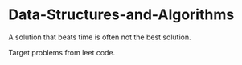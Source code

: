 # Data-Structures-and-Algorithms
A solution that beats time is often not the best solution.

Target problems from leet code.
